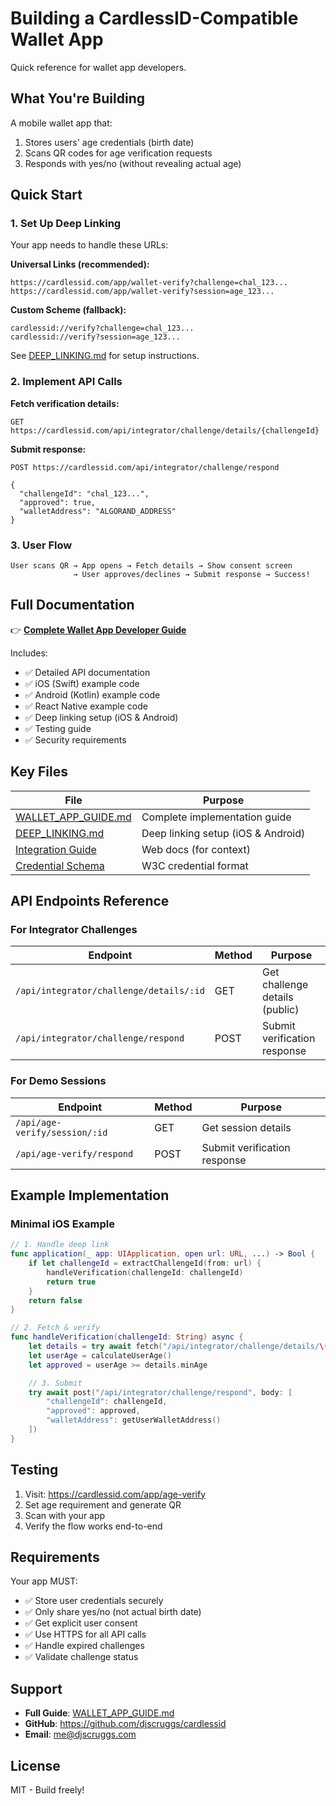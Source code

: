 # Building a CardlessID-Compatible Wallet App

Quick reference for wallet app developers.

## What You're Building

A mobile wallet app that:

1. Stores users' age credentials (birth date)
2. Scans QR codes for age verification requests
3. Responds with yes/no (without revealing actual age)

## Quick Start

### 1. Set Up Deep Linking

Your app needs to handle these URLs:

**Universal Links (recommended):**

```
https://cardlessid.com/app/wallet-verify?challenge=chal_123...
https://cardlessid.com/app/wallet-verify?session=age_123...
```

**Custom Scheme (fallback):**

```
cardlessid://verify?challenge=chal_123...
cardlessid://verify?session=age_123...
```

See [DEEP_LINKING.md](../DEEP_LINKING.md) for setup instructions.

### 2. Implement API Calls

**Fetch verification details:**

```http
GET https://cardlessid.com/api/integrator/challenge/details/{challengeId}
```

**Submit response:**

```http
POST https://cardlessid.com/api/integrator/challenge/respond

{
  "challengeId": "chal_123...",
  "approved": true,
  "walletAddress": "ALGORAND_ADDRESS"
}
```

### 3. User Flow

```
User scans QR → App opens → Fetch details → Show consent screen
              → User approves/declines → Submit response → Success!
```

## Full Documentation

👉 **[Complete Wallet App Developer Guide](../WALLET_APP_GUIDE.md)**

Includes:

- ✅ Detailed API documentation
- ✅ iOS (Swift) example code
- ✅ Android (Kotlin) example code
- ✅ React Native example code
- ✅ Deep linking setup (iOS & Android)
- ✅ Testing guide
- ✅ Security requirements

## Key Files

| File                                                               | Purpose                            |
| ------------------------------------------------------------------ | ---------------------------------- |
| [WALLET_APP_GUIDE.md](../WALLET_APP_GUIDE.md)                      | Complete implementation guide      |
| [DEEP_LINKING.md](../DEEP_LINKING.md)                              | Deep linking setup (iOS & Android) |
| [Integration Guide](https://cardlessid.com/docs/integration-guide) | Web docs (for context)             |
| [Credential Schema](https://cardlessid.com/docs/credential-schema) | W3C credential format              |

## API Endpoints Reference

### For Integrator Challenges

| Endpoint                                | Method | Purpose                        |
| --------------------------------------- | ------ | ------------------------------ |
| `/api/integrator/challenge/details/:id` | GET    | Get challenge details (public) |
| `/api/integrator/challenge/respond`     | POST   | Submit verification response   |

### For Demo Sessions

| Endpoint                      | Method | Purpose                      |
| ----------------------------- | ------ | ---------------------------- |
| `/api/age-verify/session/:id` | GET    | Get session details          |
| `/api/age-verify/respond`     | POST   | Submit verification response |

## Example Implementation

### Minimal iOS Example

```swift
// 1. Handle deep link
func application(_ app: UIApplication, open url: URL, ...) -> Bool {
    if let challengeId = extractChallengeId(from: url) {
        handleVerification(challengeId: challengeId)
        return true
    }
    return false
}

// 2. Fetch & verify
func handleVerification(challengeId: String) async {
    let details = try await fetch("/api/integrator/challenge/details/\(challengeId)")
    let userAge = calculateUserAge()
    let approved = userAge >= details.minAge

    // 3. Submit
    try await post("/api/integrator/challenge/respond", body: [
        "challengeId": challengeId,
        "approved": approved,
        "walletAddress": getUserWalletAddress()
    ])
}
```

## Testing

1. Visit: https://cardlessid.com/app/age-verify
2. Set age requirement and generate QR
3. Scan with your app
4. Verify the flow works end-to-end

## Requirements

Your app MUST:

- ✅ Store user credentials securely
- ✅ Only share yes/no (not actual birth date)
- ✅ Get explicit user consent
- ✅ Use HTTPS for all API calls
- ✅ Handle expired challenges
- ✅ Validate challenge status

## Support

- **Full Guide**: [WALLET_APP_GUIDE.md](../WALLET_APP_GUIDE.md)
- **GitHub**: https://github.com/djscruggs/cardlessid
- **Email**: me@djscruggs.com

## License

MIT - Build freely!
